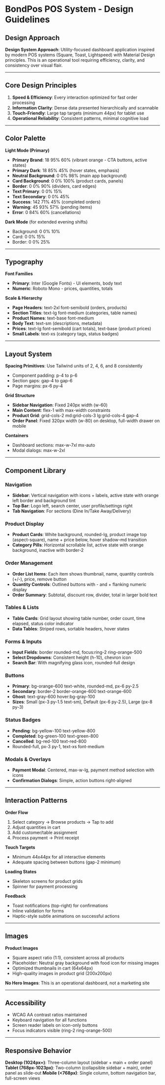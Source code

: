 # BondPos POS System - Design Guidelines

## Design Approach
**Design System Approach**: Utility-focused dashboard application inspired by modern POS systems (Square, Toast, Lightspeed) with Material Design principles. This is an operational tool requiring efficiency, clarity, and consistency over visual flair.

---

## Core Design Principles
1. **Speed & Efficiency**: Every interaction optimized for fast order processing
2. **Information Clarity**: Dense data presented hierarchically and scannable
3. **Touch-Friendly**: Large tap targets (minimum 44px) for tablet use
4. **Operational Reliability**: Consistent patterns, minimal cognitive load

---

## Color Palette

**Light Mode (Primary)**
- **Primary Brand**: 18 95% 60% (vibrant orange - CTA buttons, active states)
- **Primary Dark**: 18 85% 45% (hover states, emphasis)
- **Neutral Background**: 0 0% 98% (main app background)
- **Card Background**: 0 0% 100% (product cards, panels)
- **Border**: 0 0% 90% (dividers, card edges)
- **Text Primary**: 0 0% 15%
- **Text Secondary**: 0 0% 45%
- **Success**: 142 71% 45% (completed orders)
- **Warning**: 45 93% 57% (pending items)
- **Error**: 0 84% 60% (cancellations)

**Dark Mode** (for extended evening shifts)
- Background: 0 0% 10%
- Card: 0 0% 15%
- Border: 0 0% 25%

---

## Typography

**Font Families**
- **Primary**: Inter (Google Fonts) - UI elements, body text
- **Numeric**: Roboto Mono - prices, quantities, totals

**Scale & Hierarchy**
- **Page Headers**: text-2xl font-semibold (orders, products)
- **Section Titles**: text-lg font-medium (categories, table names)
- **Product Names**: text-base font-medium
- **Body Text**: text-sm (descriptions, metadata)
- **Prices**: text-lg font-semibold (cart totals), text-base (product prices)
- **Small Labels**: text-xs (category tags, status badges)

---

## Layout System

**Spacing Primitives**: Use Tailwind units of 2, 4, 6, and 8 consistently
- Component padding: p-4 to p-6
- Section gaps: gap-4 to gap-6
- Page margins: px-6 py-4

**Grid Structure**
- **Sidebar Navigation**: Fixed 240px width (w-60)
- **Main Content**: flex-1 with max-width constraints
- **Product Grid**: grid-cols-2 md:grid-cols-3 lg:grid-cols-4 gap-4
- **Order Panel**: Fixed 320px width (w-80) on desktop, full-width drawer on mobile

**Containers**
- Dashboard sections: max-w-7xl mx-auto
- Modal dialogs: max-w-2xl

---

## Component Library

### Navigation
- **Sidebar**: Vertical navigation with icons + labels, active state with orange left border and background tint
- **Top Bar**: Logo left, search center, user profile/settings right
- **Tab Navigation**: For sections (Dine In/Take Away/Delivery)

### Product Display
- **Product Cards**: White background, rounded-lg, product image top (aspect-square), name + price below, hover shadow-md transition
- **Category Pills**: Horizontal scrollable list, active state with orange background, inactive with border-2

### Order Management
- **Order List Items**: Each item shows thumbnail, name, quantity controls (+/-), price, remove button
- **Quantity Controls**: Outlined buttons with - and + flanking numeric display
- **Order Summary**: Subtotal, discount row, divider, total in larger bold text

### Tables & Lists
- **Table Cards**: Grid layout showing table number, order count, time elapsed, status color indicator
- **Data Tables**: Striped rows, sortable headers, hover states

### Forms & Inputs
- **Input Fields**: border rounded-md, focus:ring-2 ring-orange-500
- **Select Dropdowns**: Consistent height (h-10), chevron icon
- **Search Bar**: With magnifying glass icon, rounded-full design

### Buttons
- **Primary**: bg-orange-600 text-white, rounded-md, px-6 py-2.5
- **Secondary**: border-2 border-orange-600 text-orange-600
- **Ghost**: text-gray-600 hover:bg-gray-100
- **Sizes**: Small (px-3 py-1.5 text-sm), Default (px-6 py-2.5), Large (px-8 py-3)

### Status Badges
- **Pending**: bg-yellow-100 text-yellow-800
- **Completed**: bg-green-100 text-green-800
- **Cancelled**: bg-red-100 text-red-800
- Rounded-full, px-3 py-1, text-xs font-medium

### Modals & Overlays
- **Payment Modal**: Centered, max-w-lg, payment method selection with icons
- **Confirmation Dialogs**: Simple, action buttons right-aligned

---

## Interaction Patterns

**Order Flow**
1. Select category → Browse products → Tap to add
2. Adjust quantities in cart
3. Add customer/table assignment
4. Process payment → Print receipt

**Touch Targets**
- Minimum 44x44px for all interactive elements
- Adequate spacing between buttons (gap-2 minimum)

**Loading States**
- Skeleton screens for product grids
- Spinner for payment processing

**Feedback**
- Toast notifications (top-right) for confirmations
- Inline validation for forms
- Haptic-style subtle animations on successful actions

---

## Images

**Product Images**
- Square aspect ratio (1:1), consistent across all products
- Placeholder: Neutral gray background with food icon for missing images
- Optimized thumbnails in cart (64x64px)
- High-quality images in product grid (200x200px)

**No Hero Images**: This is an operational dashboard, not a marketing site

---

## Accessibility
- WCAG AA contrast ratios maintained
- Keyboard navigation for all functions
- Screen reader labels on icon-only buttons
- Focus indicators visible (ring-2 ring-orange-500)

---

## Responsive Behavior

**Desktop (1024px+)**: Three-column layout (sidebar + main + order panel)
**Tablet (768px-1023px)**: Two-column (collapsible sidebar + main), order panel as slide-out
**Mobile (<768px)**: Single column, bottom navigation bar, full-screen views